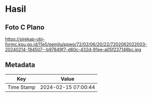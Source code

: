 # Hasil

## Foto C Plano

https://sirekap-obj-formc.kpu.go.id/11e5/pemilu/ppwp/72/02/06/20/22/7202062022003-20240214-184507--b97849f7-d60c-432d-91ee-a05f237146bc.jpg


## Metadata

| Key        | Value               |
| ---------- | ------------------- |
| Time Stamp | 2024-02-15 07:00:44 |



